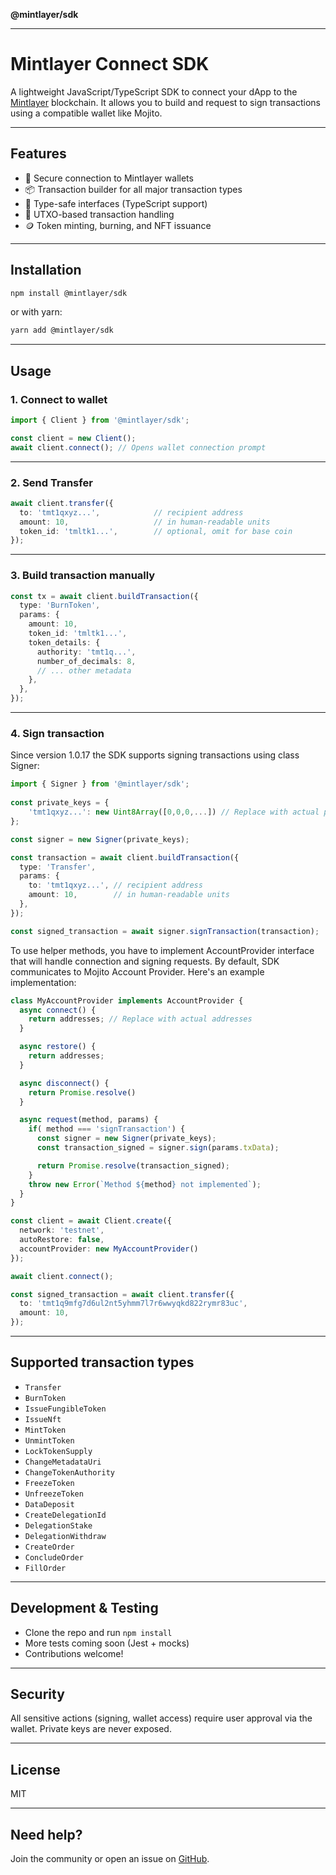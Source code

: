 **@mintlayer/sdk**

***

# Mintlayer Connect SDK

A lightweight JavaScript/TypeScript SDK to connect your dApp to the [Mintlayer](https://www.mintlayer.org/) blockchain. It allows you to build and request to sign transactions using a compatible wallet like Mojito.

---

## Features

* 🔐 Secure connection to Mintlayer wallets
* 📦 Transaction builder for all major transaction types
* 🧮 Type-safe interfaces (TypeScript support)
* 🔄 UTXO-based transaction handling
* 🪙 Token minting, burning, and NFT issuance

---

## Installation

```bash
npm install @mintlayer/sdk
```

or with yarn:

```bash
yarn add @mintlayer/sdk
```

---

## Usage

### 1. Connect to wallet

```ts
import { Client } from '@mintlayer/sdk';

const client = new Client();
await client.connect(); // Opens wallet connection prompt
```

---

### 2. Send Transfer

```ts
await client.transfer({
  to: 'tmt1qxyz...',            // recipient address
  amount: 10,                   // in human-readable units
  token_id: 'tmltk1...',        // optional, omit for base coin
});
```

---

### 3. Build transaction manually

```ts
const tx = await client.buildTransaction({
  type: 'BurnToken',
  params: {
    amount: 10,
    token_id: 'tmltk1...',
    token_details: {
      authority: 'tmt1q...',
      number_of_decimals: 8,
      // ... other metadata
    },
  },
});
```

---

### 4. Sign transaction

Since version 1.0.17 the SDK supports signing transactions using class Signer:

```ts
import { Signer } from '@mintlayer/sdk';
 
const private_keys = {
    'tmt1qxyz...': new Uint8Array([0,0,0,...]) // Replace with actual private key bytes
};

const signer = new Signer(private_keys);

const transaction = await client.buildTransaction({
  type: 'Transfer',
  params: {
    to: 'tmt1qxyz...', // recipient address
    amount: 10,        // in human-readable units
  },
});

const signed_transaction = await signer.signTransaction(transaction);
```

To use helper methods, you have to implement AccountProvider interface that will handle connection and signing requests. By default, SDK communicates to Mojito Account Provider. Here's an example implementation:

```ts
class MyAccountProvider implements AccountProvider {
  async connect() {
    return addresses; // Replace with actual addresses
  }

  async restore() {
    return addresses;
  }

  async disconnect() {
    return Promise.resolve()
  }

  async request(method, params) {
    if( method === 'signTransaction') {
      const signer = new Signer(private_keys);
      const transaction_signed = signer.sign(params.txData);

      return Promise.resolve(transaction_signed);
    }
    throw new Error(`Method ${method} not implemented`);
  }
}

const client = await Client.create({
  network: 'testnet',
  autoRestore: false,
  accountProvider: new MyAccountProvider()
});

await client.connect();

const signed_transaction = await client.transfer({
  to: 'tmt1q9mfg7d6ul2nt5yhmm7l7r6wwyqkd822rymr83uc',
  amount: 10,
});
```

---

## Supported transaction types

* `Transfer`
* `BurnToken`
* `IssueFungibleToken`
* `IssueNft`
* `MintToken`
* `UnmintToken`
* `LockTokenSupply`
* `ChangeMetadataUri`
* `ChangeTokenAuthority`
* `FreezeToken`
* `UnfreezeToken`
* `DataDeposit`
* `CreateDelegationId`
* `DelegationStake`
* `DelegationWithdraw`
* `CreateOrder`
* `ConcludeOrder`
* `FillOrder`

---

## Development & Testing

* Clone the repo and run `npm install`
* More tests coming soon (Jest + mocks)
* Contributions welcome!

---

## Security

All sensitive actions (signing, wallet access) require user approval via the wallet. Private keys are never exposed.

---

## License

MIT

---

## Need help?

Join the community or open an issue on [GitHub](https://github.com/mintlayer/mintlayer-connect-sdk).
